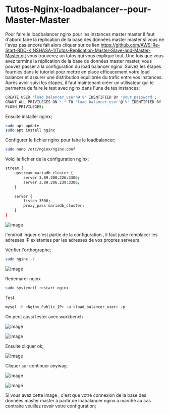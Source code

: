 # Tutos-Nginx-loadbalancer--pour-Master-Master
Pour faire le loadbalancer nginx pour les instances master master il faut d'abord faire la réplication de la base des données master master si vous ne l'avez pas encore fait alors cliquer sur ce lien https://github.com/AWS-Re-Start-RDC-KINSHASA-1/Tutos-Replication-Master-Slave-and-Master-Master.git vous trouverez un tutos qui vous explique tout .Une fois que vous avez terminé la réplication de la base de données master master, vous pouvez passer à la configuration du load balancer nginx. Suivez les étapes fournies dans le tutoriel pour mettre en place efficacement votre load balancer et assurer une distribution équilibrée du trafic entre vos instances.
Après avoir suivi les étapes, il faut maintenant créer un utilisateur qui te permettra de faire le test avec nginx dans l'une de tes instances;

```bash
CREATE USER 'load_balancer_user'@'%' IDENTIFIED BY 'your_password';
GRANT ALL PRIVILEGES ON *.* TO 'load_balancer_user'@'%' IDENTIFIED BY 'your_password' WITH GRANT OPTION;
FLUSH PRIVILEGES;
```

Ensuite installer nginx;

```bash
sudo apt update
sudo apt install nginx
```

Configurer le fichier nginx pour faire le loadbalancer;

```bash
sudo nano /etc/nginx/nginx.conf
```

Voici le fichier de la configuration nginx;

```bash
stream {
    upstream mariadb_cluster {
        server 3.89.200.226:3306;
        server 3.89.206.239:3306;
    }

    server {
        listen 3306;
        proxy_pass mariadb_cluster;
    }
}

```



![image](https://github.com/AWS-Re-Start-RDC-KINSHASA-1/Tutos-Nginx-loadbalancer--pour-Master-Master/assets/114914329/37274f3a-e7f5-4b12-bb14-b58a0760af78)



l'endroit inquer c'est partie de la configuration , il faut juste remplacer les adresses IP existantes  par les adresses de vos propres serveurs.



Vérifier l'orthographe;


```bash
sudo nginx -t
```

![image](https://github.com/AWS-Re-Start-RDC-KINSHASA-1/Tutos-Nginx-loadbalancer--pour-Master-Master/assets/114914329/481ba606-e668-401f-a36e-ee68e700b599)


Redemarer nginx


```bash
sudo systemctl restart nginx
```


Test


```bash
mysql -h <Nginx_Public_IP> -u <load_balancer_user> -p
```

On peut aussi tester avec workbench



![image](https://github.com/AWS-Re-Start-RDC-KINSHASA-1/Tutos-Nginx-loadbalancer--pour-Master-Master/assets/114914329/62f75694-8b5f-4801-8391-9edb56a07ef0)




![image](https://github.com/AWS-Re-Start-RDC-KINSHASA-1/Tutos-Nginx-loadbalancer--pour-Master-Master/assets/114914329/d0715d07-b9f3-4138-910d-6c2c16a58ed4)




Ensuite cliquer ok;




![image](https://github.com/AWS-Re-Start-RDC-KINSHASA-1/Tutos-Nginx-loadbalancer--pour-Master-Master/assets/114914329/aff58a81-9e9c-4023-9cda-1ed246739fbc)





Cliquer sur continuer anyway;





![image](https://github.com/AWS-Re-Start-RDC-KINSHASA-1/Tutos-Nginx-loadbalancer--pour-Master-Master/assets/114914329/700abc7c-ee82-4cce-996b-a054af3e01b1)





![image](https://github.com/AWS-Re-Start-RDC-KINSHASA-1/Tutos-Nginx-loadbalancer--pour-Master-Master/assets/114914329/1ab30a03-fe8b-4679-ba30-f634d829c08c)




Si vous avez cette image , c'est que votre connexion de la base des données master master à partir de loabalancer nginx a marché au cas contraire veuillez revoir votre configuration;
